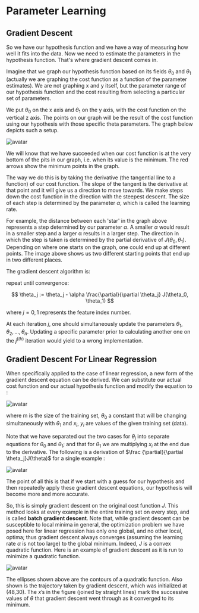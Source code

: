 # Parameter Learning

## Gradient Descent

So we have our hypothesis function and we have a way of measuring how well it
fits into the data. Now we need to estimate the parameters in the hypothesis function. That's where gradient descent comes in.

Imagine that we graph our hypothesis function based on its fields $\theta_0$ and  $\theta_1$ (actually we are graphing the cost function as a function of the parameter estimates). We are not graphing x and y itself, but the parameter
range of our hypothesis function and the cost resulting from selecting a
particular set of parameters.

We put $\theta_0$ on the x axis and $\theta_1$ on the y axis, with the cost function on the vertical z axis. The points on our graph will be the result of
the cost function using our hypothesis with those specific theta parameters. The graph below depicts such a setup.

![avatar](https://raw.githubusercontent.com/garyphone/machine_learning/master/pictures/l1_2.PNG)

We will know that we have succeeded when our cost function is at the very bottom
of the pits in our graph, i.e. when its value is the minimum. The red arrows
show the minimum points in the graph.

The way we do this is by taking the derivative (the tangential line to a
function) of our cost function. The slope of the tangent is the derivative at
that point and it will give us a direction to move towards. We make steps down
the cost function in the direction with the steepest descent. The size of each
step is determined by the parameter $\alpha$, which is called the learning rate.

For example, the distance between each 'star' in the graph above represents a
step determined by our parameter $\alpha$. A smaller $\alpha$ would result in a smaller step and a larger α results in a larger step. The direction in which the step is taken is determined by the partial derivative of $J(\theta_0,\theta_1)$.
Depending on where one starts on the graph, one could end up at different points. The image above shows us two different starting points that end up in two
different places.

The gradient descent algorithm is:

repeat until convergence:

$$
\theta_j := \theta_j - \alpha \frac{\partial}{\partial \theta_j} J(\theta_0, \theta_1)
$$

where $j=0,1$ represents the feature index number.

At each iteration $j$, one should simultaneously update the parameters $\theta_1, \theta_2,...,\theta_n$. Updating a specific parameter prior to calculating
another one on the $j^{(th)}$ iteration would yield to a wrong implementation.

## Gradient Descent For Linear Regression

When specifically applied to the case of linear regression, a new form of the gradient descent equation can be derived. We can substitute our actual cost
function and our actual hypothesis function and modify the equation to :

![avatar](https://raw.githubusercontent.com/garyphone/machine_learning/master/pictures/l1_3.PNG)

where m is the size of the training set, $\theta_0$ a constant that will be
changing simultaneously with $\theta_1$ and $x_{i}$, $y_{i}$ are values of the
given training set (data).

Note that we have separated out the two cases for $\theta_j$ into separate
equations for $\theta_0$ and $\theta_1$; and that for $\theta_1$ we are
multiplying $x_{i}$ at the end due to the derivative. The following is a
derivation of $\frac {\partial}{\partial \theta_j}J(\theta)$ for a single
example :

![avatar](https://raw.githubusercontent.com/garyphone/machine_learning/master/pictures/l1_4.PNG)

The point of all this is that if we start with a guess for our hypothesis and
then repeatedly apply these gradient descent equations, our hypothesis will
become more and more accurate.

So, this is simply gradient descent on the original cost function $J$. This method looks at every example in the entire training set on every step, and is called
**batch gradient descent**. Note that, while gradient descent can be susceptible
to local minima in general, the optimization problem we have posed here for
linear regression has only one global, and no other local, optima; thus gradient descent always converges (assuming the learning rate $\alpha$ is not too large)
to the global minimum. Indeed, $J$ is a convex quadratic function. Here is an
example of gradient descent as it is run to minimize a quadratic function.

![avatar](https://raw.githubusercontent.com/garyphone/machine_learning/master/pictures/l1_5.PNG)

The ellipses shown above are the contours of a quadratic function. Also shown is
the trajectory taken by gradient descent, which was initialized at (48,30). The
$x$’s in the figure (joined by straight lines) mark the successive values of
$\theta$ that gradient descent went through as it converged to its minimum.
